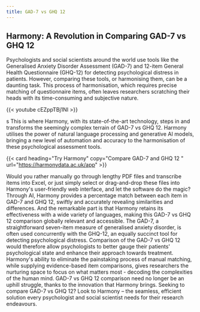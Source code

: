 ```yaml
---
title: GAD-7 vs GHQ 12
---
```


## Harmony: A Revolution in Comparing GAD-7 vs GHQ 12

Psychologists and social scientists around the world use tools like the Generalised Anxiety Disorder Assessment (GAD-7) and 12-item General Health Questionnaire (GHQ-12) for detecting psychological distress in patients. However, comparing these tools, or harmonising them, can be a daunting task. This process of harmonisation, which requires precise matching of questionnaire items, often leaves researchers scratching their heads with its time-consuming and subjective nature.


{{< youtube cEZppTBj1NI >}}

s
This is where Harmony, with its state-of-the-art technology, steps in and transforms the seemingly complex terrain of GAD-7 vs GHQ 12. Harmony utilises the power of natural language processing and generative AI models, bringing a new level of automation and accuracy to the harmonisation of these psychological assessment tools.


{{< card heading="Try Harmony" copy="Compare GAD-7 and GHQ 12 " url="https://harmonydata.ac.uk/app" >}}



Would you rather manually go through lengthy PDF files and transcribe items into Excel, or just simply select or drag-and-drop these files into Harmony's user-friendly web interface, and let the software do the magic? Through AI, Harmony provides a percentage match between each item in GAD-7 and GHQ 12, swiftly and accurately revealing similarities and differences. And the remarkable part is that Harmony retains its effectiveness with a wide variety of languages, making this GAD-7 vs GHQ 12 comparison globally relevant and accessible. The GAD-7, a straightforward seven-item measure of generalised anxiety disorder, is often used concurrently with the GHQ-12, an equally succinct tool for detecting psychological distress. Comparison of the GAD-7 vs GHQ 12 would therefore allow psychologists to better gauge their patients' psychological state and enhance their approach towards treatment. Harmony's ability to eliminate the painstaking process of manual matching, while supplying evidence-based item comparisons, gives researchers the nurturing space to focus on what matters most - decoding the complexities of the human mind. GAD-7 vs GHQ 12 comparison need no longer be an uphill struggle, thanks to the innovation that Harmony brings. Seeking to compare GAD-7 vs GHQ 12? Look to Harmony – the seamless, efficient solution every psychologist and social scientist needs for their research endeavours.

